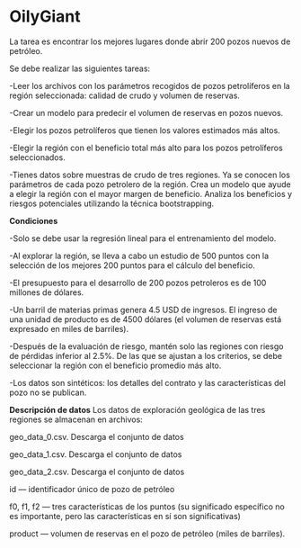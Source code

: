 # OilyGiant
 La tarea es encontrar los mejores lugares donde abrir 200 pozos nuevos de petróleo.

Se debe realizar las siguientes tareas:

-Leer los archivos con los parámetros recogidos de pozos petrolíferos en la región seleccionada: calidad de crudo y volumen de reservas.

-Crear un modelo para predecir el volumen de reservas en pozos nuevos.

-Elegir los pozos petrolíferos que tienen los valores estimados más altos.

-Elegir la región con el beneficio total más alto para los pozos petrolíferos seleccionados.

-Tienes datos sobre muestras de crudo de tres regiones. Ya se conocen los parámetros de cada pozo petrolero de la región. Crea un modelo que ayude a elegir la región con el mayor margen de beneficio. Analiza los beneficios y riesgos potenciales utilizando la técnica bootstrapping.

**Condiciones**

-Solo se debe usar la regresión lineal para el entrenamiento del modelo.

-Al explorar la región, se lleva a cabo un estudio de 500 puntos con la selección de los mejores 200 puntos para el cálculo del beneficio.

-El presupuesto para el desarrollo de 200 pozos petroleros es de 100 millones de dólares.

-Un barril de materias primas genera 4.5 USD de ingresos. El ingreso de una unidad de producto es de 4500 dólares (el volumen de reservas está expresado en miles de barriles).

-Después de la evaluación de riesgo, mantén solo las regiones con riesgo de pérdidas inferior al 2.5%. De las que se ajustan a los criterios, se debe seleccionar la región con el beneficio promedio más alto.

-Los datos son sintéticos: los detalles del contrato y las características del pozo no se publican.

**Descripción de datos**
Los datos de exploración geológica de las tres regiones se almacenan en archivos:

geo_data_0.csv. Descarga el conjunto de datos

geo_data_1.csv. Descarga el conjunto de datos

geo_data_2.csv. Descarga el conjunto de datos

id — identificador único de pozo de petróleo

f0, f1, f2 — tres características de los puntos (su significado específico no es importante, pero las características en sí son significativas)

product — volumen de reservas en el pozo de petróleo (miles de barriles).

